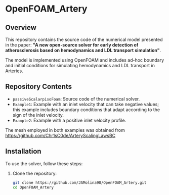 # OpenFOAM_Artery

## Overview

This repository contains the source code of the numerical model presented in the paper: **"A new open-source solver for early detection of atherosclerosis based on hemodynamics and LDL transport simulation"**.

The model is implemented using OpenFOAM and includes ad-hoc boundary and initial conditions for simulating hemodynamics and LDL transport in Arteries.

## Repository Contents

- `passiveScalarpisoFoam`: Source code of the numerical solver.
- `Example1`: Example with an inlet velocity that can take negative values; this example includes boundary conditions that adapt according to the sign of the inlet velocity.
- `Example2`: Example with a positive inlet velocity profile.

The mesh employed in both examples was obtained from https://github.com/Chr1sC0de/ArteryScalingLawsBC

## Installation

To use the solver, follow these steps:

1. Clone the repository:
   ```bash
   git clone https://github.com/JAMolina90/OpenFOAM_Artery.git
   cd OpenFOAM_Artery
